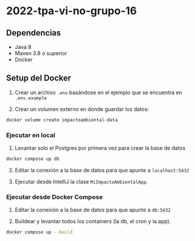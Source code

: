 # 2022-tpa-vi-no-grupo-16

## Dependencias

- Java 8
- Maven 3.8 o superior
- Docker

## Setup del Docker

1. Crear un archivo `.env` basándose en el ejemplo que se encuentra en
   `.env.example`

2. Crear un volumen externo en donde guardar los datos:

```bash
docker volume create impactoambiental-data
```

### Ejecutar en local

1. Levantar solo el Postgres por primera vez para crear la base de datos

```bash
docker compose up db
```

2. Editar la conexión a la base de datos para que apunte a `localhost:5432`

3. Ejecutar desde IntelliJ la clase `MiImpactoAmbientalApp`.

### Ejecutar desde Docker Compose

1. Editar la conexión a la base de datos para que apunte a `db:5432`

2. Buildear y levantar todos los containers (la db, el cron y la app).

```bash
docker compose up --build
```
